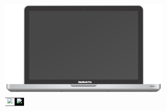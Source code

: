  <div align="center">
 <img src="https://raw.githubusercontent.com/Angelk90/angelk90/b5172dd08d7edf0637efff310019dee1d0cd9d06/macbook.svg" />
 <table cellspacing="0" cellpadding="0">
 <tr cellspacing="0" cellpadding="0">
 <td valign="top" cellspacing="0" cellpadding="0">
   <img src="https://github-readme-stats.vercel.app/api/top-langs/?username=angelk90&layout=compact&show_icons=true&title_color=ffffff&icon_color=34abeb&text_color=daf7dc&bg_color=002b36"/>
   </td>
   <td valign="top" cellspacing="0" cellpadding="0" style="background-color: black !important;" id="noborder">
       <img src="https://github-readme-stats.vercel.app/api?username=angelk90&show_icons=true&title_color=ffffff&icon_color=34abeb&text_color=daf7dc&bg_color=002b36&hide=prs,issues,contribs"/>
   </td>
 </tr>
 </table>
</div>
